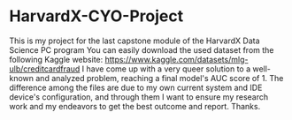 # HarvardX-CYO-Project
This is my project for the last capstone module of the HarvardX Data Science PC program
You can easily download the used dataset from the following Kaggle website: https://www.kaggle.com/datasets/mlg-ulb/creditcardfraud
I have come up with a very queer solution to a well-known and analyzed problem, reaching a final model's AUC score of 1.
The difference among the files are due to my own current system and IDE device's configuration, and through them I want to ensure my research work and my endeavors to get the best outcome and report. Thanks.
